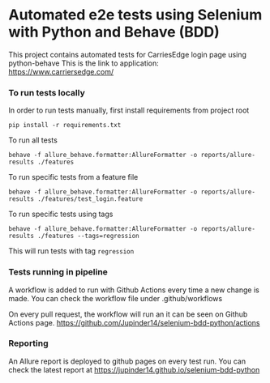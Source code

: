 # Automated e2e tests using Selenium with Python and Behave (BDD)

This project contains automated tests for CarriesEdge login page using python-behave
This is the link to application: https://www.carriersedge.com/

### To run tests locally

In order to run tests manually, first install requirements from project root

`pip install -r requirements.txt`

To run all tests

`behave -f allure_behave.formatter:AllureFormatter -o reports/allure-results ./features`

To run specific tests from a feature file

`behave -f allure_behave.formatter:AllureFormatter -o reports/allure-results ./features/test_login.feature`

To run specific tests using tags

`behave -f allure_behave.formatter:AllureFormatter -o reports/allure-results ./features --tags=regression`

This will run tests with tag `regression`

### Tests running in pipeline

A workflow is added to run with Github Actions every time a new change is made.
You can check the workflow file under .github/workflows

On every pull request, the workflow will run an it can be seen on Github Actions page.
https://github.com/Jupinder14/selenium-bdd-python/actions

### Reporting

An Allure report is deployed to github pages on every test run.
You can check the latest report at https://jupinder14.github.io/selenium-bdd-python
